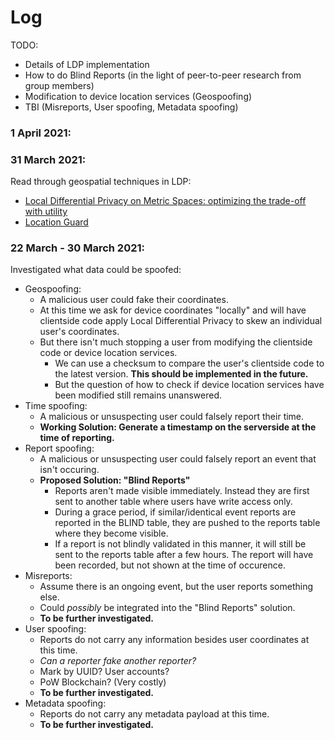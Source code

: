 # Log

TODO:
* Details of LDP implementation
* How to do Blind Reports (in the light of peer-to-peer research from group members)
* Modification to device location services (Geospoofing)
* TBI (Misreports, User spoofing, Metadata spoofing)

### 1 April 2021:

### 31 March 2021:
Read through geospatial techniques in LDP:
* [Local Differential Privacy on Metric Spaces: optimizing the trade-off with utility](https://ieeexplore.ieee.org/abstract/document/8429310?casa_token=O8AToF7tGy0AAAAA:uQtYMM1a_Btksx8yR9Yi8ehB8mCxAmCfUjUbUPiMln-EtrmC2m20z06XxX1ky1R4lQ1HkMKGqi4)
* [Location Guard](https://github.com/chatziko/location-guard)

### 22 March - 30 March 2021: 
Investigated what data could be spoofed:
* Geospoofing: 
  * A malicious user could fake their coordinates. 
  * At this time we ask for device coordinates "locally" and will have clientside code apply Local Differential Privacy to skew an individual user's coordinates.
  * But there isn't much stopping a user from modifying the clientside code or device location services.
    * We can use a checksum to compare the user's clientside code to the latest version. **This should be implemented in the future.**
    * But the question of how to check if device location services have been modified still remains unanswered.
* Time spoofing:
  * A malicious or unsuspecting user could falsely report their time.
  * **Working Solution: Generate a timestamp on the serverside at the time of reporting.**
* Report spoofing:
  * A malicious or unsuspecting user could falsely report an event that isn't occuring.
  * **Proposed Solution: "Blind Reports"**
    * Reports aren't made visible immediately. Instead they are first sent to another table where users have write access only.
    * During a grace period, if similar/identical event reports are reported in the BLIND table, they are pushed to the reports table where they become visible.
    * If a report is not blindly validated in this manner, it will still be sent to the reports table after a few hours. The report will have been recorded, but not shown at the time of occurence.
* Misreports:
  * Assume there is an ongoing event, but the user reports something else.
  * Could *possibly* be integrated into the "Blind Reports" solution.
  * **To be further investigated.**
* User spoofing:
  * Reports do not carry any information besides user coordinates at this time.
  * *Can a reporter fake another reporter?* 
  * Mark by UUID? User accounts?
  * PoW Blockchain? (Very costly)
  * **To be further investigated.**
* Metadata spoofing:
  * Reports do not carry any metadata payload at this time.
  * **To be further investigated.**

